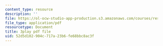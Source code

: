 ```yaml
---
content_type: resource
description: ''
file: https://ol-ocw-studio-app-production.s3.amazonaws.com/courses/res-18-006-calculus-revisited-single-variable-calculus-fall-2010/52d5d102904c717a23b6fe68bbc8ac3f_mKMzFKgBluM.pdf
file_type: application/pdf
resourcetype: Document
title: 3play pdf file
uid: 52d5d102-904c-717a-23b6-fe68bbc8ac3f
---
```

